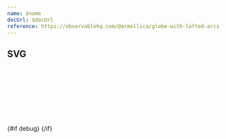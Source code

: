 ```yaml
---
name: $name
docUrl: $docUrl
reference: https://observablehq.com/@armollica/globe-with-lofted-arcs
---
```


<script lang="ts">
	import { spring } from 'svelte/motion';
	import { cubicOut } from 'svelte/easing';
	import { geoOrthographic, geoCentroid, geoInterpolate } from 'd3-geo';
	import { index } from 'd3-array';
	import { curveNatural } from 'd3-shape';
	import { feature } from 'topojson-client';

	import { mdiChevronLeft, mdiChevronRight } from '@mdi/js';
	import { Button, Field, ToggleGroup, ToggleOption, Switch, scrollIntoView } from 'svelte-ux'
	import { cls } from 'svelte-ux/utils/styles';
	import { createPropertySortFunc, createSortFunc } from 'svelte-ux/utils/sort';

	import GeoDebug from '$lib/docs/GeoDebug.svelte';
	import Preview from '$lib/docs/Preview.svelte';
	import Chart, { Canvas, Svg } from '$lib/components/Chart.svelte';
	import GeoPath from '$lib/components/GeoPath.svelte';
	import Graticule from '$lib/components/Graticule.svelte';
	import Path from '$lib/components/Path.svelte';
	import Tooltip from '$lib/components/Tooltip.svelte';
	import TooltipItem from '$lib/components/TooltipItem.svelte';
	import Zoom from '$lib/components/Zoom.svelte';

	import EdgeFade from './EdgeFade.svelte';
	import links from '../_data/geo/world-links.json';

	export let data;

	const countries = feature(data.geojson, data.geojson.objects.countries);

	const translate = [480,350]
	const loftedProjection = geoOrthographic().translate(translate).scale(249.50 * 1.3);

	let scale = 0;
	let yaw = 0;
	let pitch = 0;
	let roll = 0;
	let sensitivity = 75;

	let zoom;
	let scrollMode = 'scale';
	let debug = false;
</script>

## SVG

<div class="grid grid-cols-[auto,1fr] gap-2 my-2">
	<Field label="Debug" let:id>
		<Switch bind:checked={debug} {id} />
	</Field>
</div>

<Preview>
	<div class="h-[600px] overflow-hidden">
		<Chart
			geo={{
				projection: geoOrthographic,
				_fitGeojson: countries,
				rotate: {
					yaw,
					pitch,
					roll
				},
				_scale: scale,
				translate: translate
			}}
			let:projection
		>
			{#if debug}
				<GeoDebug class="absolute top-0 left-0 z-10" />
			{/if}
			<Svg>
				<Zoom
					mode="manual"
					_initialScale={projection.scale()}
					_initialTranslate={{ x: projection.translate()[0], y: projection.translate()[1] }}
					bind:this={zoom}
					scroll="none"
					tweened={{ duration: 800, easing: cubicOut }}
					let:zoomTo
					let:reset={resetZoom}
					on:zoom={(e) => {
						//scale = e.detail.scale;
						const scale = 250;
						yaw = e.detail.translate.x * (sensitivity / scale);
						pitch = -e.detail.translate.y * (sensitivity / scale)
						loftedProjection.rotate([yaw, pitch])
					}}
				>
					<GeoPath geojson={{ type: 'Sphere' }} class="fill-blue-300" on:click={() => yaw += 1} />
					<Graticule class="stroke-black/20 fill-none pointer-events-none" />
					{#each countries.features as country}
						<GeoPath geojson={country} class="fill-white pointer-events-none" />
					{/each}
					{#each links as link}
						{@const source = projection(link.source)}
						{@const target = projection(link.target)}
						{@const middle = loftedProjection(geoInterpolate(link.source, link.target)(0.5))}
						{@const pathData = [source, middle, target]}
						<EdgeFade {link}>
							<circle cx={source[0]} cy={source[1]} r={2} class="fill-black-500" />>
							<circle cx={target[0]} cy={target[1]} r={2} class="fill-black-500" />>
							<Path data={pathData} x={d => d[0]} y={d => d[1]} defined={d => projection.invert(d)} curve={curveNatural} class="fill-none stroke-red-500 stroke-2" />
							<GeoPath geojson={link.feature} class="stroke-gray-500/50" />
						</EdgeFade>
					{/each}
				</Zoom>
			</Svg>
		</Chart>
	</div>
</Preview>
